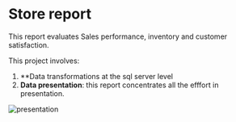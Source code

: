 # Store report


This report evaluates Sales performance, inventory and customer satisfaction.


This project involves:

1. **Data transformations at the sql server level
2. **Data presentation**: this report concentrates all the efffort in presentation.

![presentation](dataSources/preview.png)
